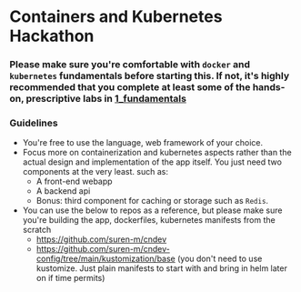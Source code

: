 # Containers and Kubernetes Hackathon 

### Please make sure you're comfortable with `docker` and `kubernetes` fundamentals before starting this. If not, it's highly recommended that you complete at least some of the hands-on, prescriptive labs in [1_fundamentals](../1_fundamentals)

### Guidelines

* You're free to use the language, web framework of your choice. 
* Focus more on containerization and kubernetes aspects rather than the actual design and implementation of the app itself. You just need two components at the very least. such as:
    * A front-end webapp 
    * A backend api
    * Bonus: third component for caching or storage such as `Redis`.
* You can use the below to repos as a reference, but please make sure you're building the app, dockerfiles, kubernetes manifests from the scratch
    * https://github.com/suren-m/cndev
    * https://github.com/suren-m/cndev-config/tree/main/kustomization/base (you don't need to use kustomize. Just plain manifests to start with and bring in helm later on if time permits)



